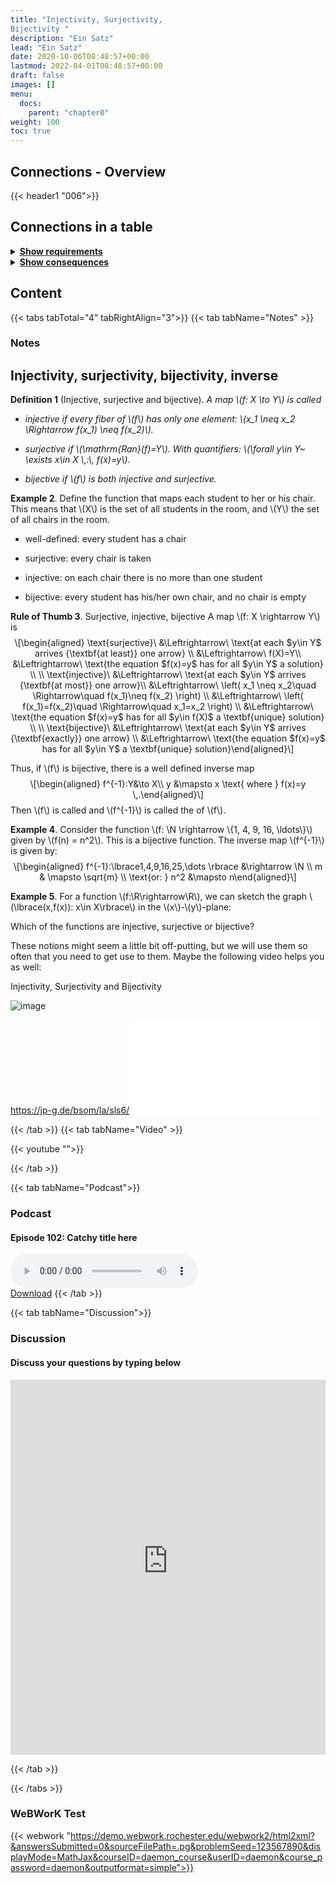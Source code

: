 ```yaml
---
title: "Injectivity, Surjectivity,
Bijectivity "
description: "Ein Satz"
lead: "Ein Satz"
date: 2020-10-06T08:48:57+00:00
lastmod: 2022-04-01T08:48:57+00:00
draft: false
images: []
menu:
  docs:
    parent: "chapter0"
weight: 100
toc: true
---
```


## Connections - Overview

{{< header1 "006">}}

## Connections in a table

<details>
<summary><b><u>Show requirements</u></b></summary>
<div class="table-responsive-sm">
<table class="table">
<thead>
  <tr>
    <th scope="col">Concept</th>
    <th scope="col">Content</th>
  </tr>
</thead>
<tbody>

<tr>
<th scope="row"><a href="../../chapter0/005/">Image and Preimage</a></th>
<td>Via images and preimages we describe how functions work on sets.</td>
</tr>
        
<tr>
<th scope="row"><a href="../../chapter0/000/">Logical Statements
and Operations</a></th>
<td>Logic is the foundation to formulate proofs and to understand the language of mathematics.</td>
</tr>
        
</tbody>
</table>
</div>
</details>

<details>
<summary><b><u>Show consequences</u></b></summary>
<div class="table-responsive-sm">
<table class="table">
<thead>
  <tr>
    <th scope="col">Concept</th>
    <th scope="col">Content</th>
  </tr>
</thead>
<tbody>

</tbody>
</table>
</div>
</details>

## Content

{{< tabs tabTotal="4" tabRightAlign="3">}}
{{< tab tabName="Notes" >}}

### Notes

<h2 class="unnumbered"
id="injectivity-surjectivity-bijectivity-inverse">Injectivity,
surjectivity, bijectivity, inverse</h2>
<div class="Definition">
<p><strong>Definition 1</strong> (Injective<span>,</span> surjective and
bijective). <em>A map <span class="math inline">\(f: X \to Y\)</span> is
called</em></p>
<ul>
<li><p><em><em>injective</em> if every fiber of <span
class="math inline">\(f\)</span> has only one element: <span
class="math inline">\(x_1 \neq x_2 \Rightarrow f(x_1) \neq
f(x_2)\)</span>.</em></p></li>
<li><p><em><em>surjective</em> if <span
class="math inline">\(\mathrm{Ran}(f)=Y\)</span>. With quantifiers:
<span class="math inline">\(\forall y\in Y~ \exists x\in X \,:\,
f(x)=y\)</span>.</em></p></li>
<li><p><em><em>bijective</em> if <span class="math inline">\(f\)</span>
is both injective and surjective.</em></p></li>
</ul>
</div>
<div class="example">
<p><strong>Example 2</strong>. Define the function that maps each
student to her or his chair. This means that <span
class="math inline">\(X\)</span> is the set of all students in the room,
and <span class="math inline">\(Y\)</span> the set of all chairs in the
room.</p>
<ul>
<li><p>well-defined: every student has a chair</p></li>
<li><p>surjective: every chair is taken</p></li>
<li><p>injective: on each chair there is no more than one
student</p></li>
<li><p>bijective: every student has his/her own chair, and no chair is
empty</p></li>
</ul>
</div>
<div class="center">

</div>
<div class="Faust">
<p><strong>Rule of Thumb 3</strong>. <span>Surjective<span>,</span>
injective<span>,</span> bijective</span> A map <span
class="math inline">\(f: X \rightarrow Y\)</span> is <span
class="math display">\[\begin{aligned}
\text{surjective}\ &amp;\Leftrightarrow\ \text{at each $y\in Y$ arrives
{\textbf{at least}} one arrow} \\
&amp;\Leftrightarrow\ f(X)=Y\\
&amp;\Leftrightarrow\ \text{the equation $f(x)=y$ has for all $y\in Y$ a
solution} \\
\\
\text{injective}\ &amp;\Leftrightarrow\ \text{at each $y\in Y$ arrives
{\textbf{at most}} one arrow}\\
&amp;\Leftrightarrow\ \left( x_1 \neq x_2\quad \Rightarrow\quad
f(x_1)\neq f(x_2) \right) \\
&amp;\Leftrightarrow\ \left( f(x_1)=f(x_2)\quad \Rightarrow\quad x_1=x_2
\right) \\
&amp;\Leftrightarrow\ \text{the equation $f(x)=y$ has for all $y\in
f(X)$
a \textbf{unique} solution} \\
\\
\text{bijective}\ &amp;\Leftrightarrow\ \text{at each $y\in Y$ arrives
{\textbf{exactly}} one arrow} \\
&amp;\Leftrightarrow\ \text{the equation $f(x)=y$ has for all $y\in Y$
a \textbf{unique} solution}\end{aligned}\]</span></p>
</div>
<p>Thus, if <span class="math inline">\(f\)</span> is bijective, there
is a well defined inverse map <span
class="math display">\[\begin{aligned}
f^{-1}:Y&amp;\to X\\
       y &amp;\mapsto x \text{ where } f(x)=y \,.\end{aligned}\]</span>
Then <span class="math inline">\(f\)</span> is called and <span
class="math inline">\(f^{-1}\)</span> is called the of <span
class="math inline">\(f\)</span>.</p>
<div id="Bsp:Umkehrabbildung" class="example">
<p><strong>Example 4</strong>. Consider the function <span
class="math inline">\(f: \N \rightarrow \{1, 4, 9, 16, \ldots\}\)</span>
given by <span class="math inline">\(f(n) = n^2\)</span>. This is a
bijective function. The inverse map <span
class="math inline">\(f^{-1}\)</span> is given by: <span
class="math display">\[\begin{aligned}
f^{-1}:\lbrace1,4,9,16,25,\dots \rbrace &amp;\rightarrow \N \\
m &amp; \mapsto \sqrt{m} \\
\text{or: } n^2 &amp;\mapsto n\end{aligned}\]</span></p>
<div class="center">

</div>
</div>
<div class="example">
<p><strong>Example 5</strong>. For a function <span
class="math inline">\(f:\R\rightarrow\R\)</span>, we can sketch the
graph <span class="math inline">\(\lbrace(x,f(x)): x\in
X\rbrace\)</span> in the <span class="math inline">\(x\)</span>-<span
class="math inline">\(y\)</span>-plane:</p>
<div class="center">

</div>
<p>Which of the functions are injective, surjective or bijective?</p>
</div>
<p>These notions might seem a little bit off-putting, but we will use
them so often that you need to get use to them. Maybe the following
video helps you as well:</p>
<div class="Video">
<p><span>Injectivity<span>,</span> Surjectivity and
Bijectivity</span></p>
<div class="center">
<p><img src="pics/SLS6.png" alt="image" /></p>
</div>
<div class="center">
<p><a href="https://jp-g.de/bsom/la/sls6/"
class="uri">https://jp-g.de/bsom/la/sls6/</a> <embed
src="pics/qr-code_sls6.pdf" /></p>
</div>
</div>


{{< /tab >}}
{{< tab tabName="Video" >}}

{{< youtube "">}}

{{< /tab >}}

{{< tab tabName="Podcast">}}

<h3>Podcast</h3>
<h4>Episode 102: Catchy title here</h4>
<audio controls>
  <source src="PODCAST_real" type="audio/wav" />
  Your browser does not support the audio element.
</audio>
<br />
<a href="" class="btn btn-primary btn-lg" download="PODCAST_real"
  >Download</a
>
{{< /tab >}}

{{< tab tabName="Discussion">}}

  <h3>Discussion</h3>
  <h4>Discuss your questions by typing below</h4>

<iframe name="embed_readwrite" src="https://etherpad.studiumdigitale.uni-frankfurt.de/p/klfjsdklfjadsfkjdslkaf006?showControls=true&showChat=true&showLineNumbers=true&useMonospaceFont=false" width="100%" height="600" frameborder="0"></iframe>

{{< /tab >}}

{{< /tabs >}}

### WeBWorK Test

{{< webwork "https://demo.webwork.rochester.edu/webwork2/html2xml?&answersSubmitted=0&sourceFilePath=.pg&problemSeed=123567890&displayMode=MathJax&courseID=daemon_course&userID=daemon&course_password=daemon&outputformat=simple">}}
